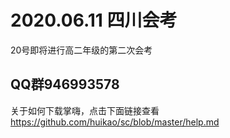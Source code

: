 2020.06.11 四川会考
======== 
20号即将进行高二年级的第二次会考

QQ群946993578 
-------  

关于如何下载掌嗨，点击下面链接查看
https://github.com/huikao/sc/blob/master/help.md
